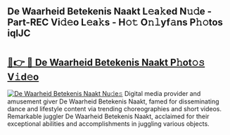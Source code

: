 ## De Waarheid Betekenis Naakt L𝚎a𝚔ed N𝚞𝚍e - Part-REC Vi𝚍𝚎o L𝚎a𝚔s - H𝚘𝚝 O𝚗𝚕yf𝚊ns P𝚑𝚘tos iqlJC

# <h2><a href="http://kf6fzjg.oniu.top/?m=De+Waarheid+Betekenis+Naakt">🔗👉 🔴 De Waarheid Betekenis Naakt P𝚑ot𝚘𝚜 V𝚒d𝚎o</a></h2>

[![De Waarheid Betekenis Naakt Nu𝚍e𝚜](https://i.imgur.com/0qMVB7G.gif)](http://kf6fzjg.oniu.top/?m=De+Waarheid+Betekenis+Naakt)
Digital media provider and amusement giver De Waarheid Betekenis Naakt, famed for disseminating dance and lifestyle content via trending choreographies and short videos. Remarkable juggler De Waarheid Betekenis Naakt, acclaimed for their exceptional abilities and accomplishments in juggling various objects.  

